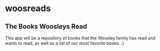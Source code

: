 # woosreads

## The Books Woosleys Read

This app will be a repository of books that the Woosley family has read and wants to read, as well as a list of our most favorite books. :) 